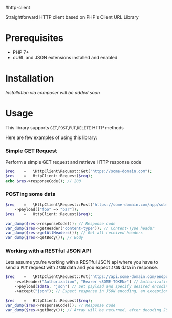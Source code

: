 #http-client

Straightforward HTTP client based on PHP's Client URL Library

# Prerequisites

- PHP 7+
- cURL and JSON extensions installed and enabled

# Installation

_Installation via composer will be added soon_

# Usage
This library supports `GET`,`POST`,`PUT`,`DELETE` HTTP methods

Here are few examples of using this library:

### Simple GET Request

Perform a simple GET request and retrieve HTTP response code

```php
$req    =   \HttpClient\Request::Get("https://some-domain.com");
$res    =   HttpClient::Request($req);
echo $res->responseCode(); // 200
```

### POSTing some data

```php
$req    =   \HttpClient\Request::Post("https://some-domain.com/app/submit")
    ->payload(["foo" => "bar"]);
$res    =   HttpClient::Request($req);

var_dump($res->responseCode()); // Response code
var_dump($res->getHeader("content-type")); // Content-Type header
var_dump($res->getAllHeaders()); // Get all received headers
var_dump($res->getBody()); // Body
```

### Working with a RESTful JSON API

Lets assume you're working with a RESTful JSON api where you have to send a `PUT` request with `JSON` data and you expect `JSON` data in response.

```php
$req    =   \HttpClient\Request::Put("https://api.some-domain.com/endpoint")
    ->setHeader("Authorization", "Bearer <SOME-TOKEN>") // Authorization header?
    ->payload($data, "json") // Set payload and specify desired encoding
    ->accept("json"); // Expect response in JSON encoding, an exception will be thrown otherwise

$res    =   HttpClient::Request($req);
var_dump($res->responseCode()); // Response code
var_dump($res->getBody()); // Array will be returned, after decoding JSON response
```